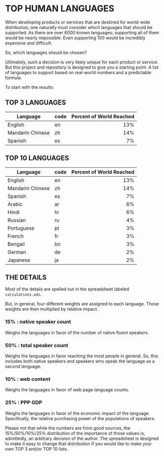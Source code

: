 # TOP HUMAN LANGUAGES

When developing products or services that are destined for world-wide distribution, one naturally must consider which languages that should be supported. As there are over 6000 known languages; supporting all of them would be nearly impossible. Even supporting 100 would be incredibly expensive and difficult.

So, which languages should be chosen?

Ultimately, such a decision is very likely unique for each product or service. But this project and repository is designed to give you a starting point. A list of languages to support based on real-world numbers and a predictable formula.

To start with the results:

## TOP 3 LANGUAGES

|Language | code | Percent of World Reached |
| --- | --- | ---:|
|English   |  en| 13% |
|Mandarin Chinese   |     zh| 14% |
|Spanish   |  es| 7% |


## TOP 10 LANGUAGES

|Language | code | Percent of World Reached |
| --- | --- | ---:|
|English   |  en| 13% |
|Mandarin Chinese   |     zh| 14% |
|Spanish   |  es| 7% |
|Arabic    |  ar| 6% |
|Hindi     |  hi| 6% |
|Russian   |  ru| 4% |
|Portuguese  |    pt| 3% |
|French    |  fr| 3% |
|Bengali   |  bn| 3% |
|German    |  de| 2% |
|Japanese   |     ja| 2% |


## THE DETAILS

Most of the details are spelled out in the spreadsheet labeled `calculations.ods`.

But, in general, four different weights are assigned to each language. Those weights are then multiplied by relative impact.

### 15% : native speaker count

Weighs the languages in favor of the number of native fluent speakers.

### 50% : total speaker count

Weighs the languages in favor reaching the most people in general. So, this includes both native speakers and speakers who speak the language as a second language.

### 10% : web content

Weighs the languages in favor of web page language counts.

### 25% : PPP GDP

Weighs the languages in favor of the economic impact of the language. Specifically, the relative purchasing power of the populations of speakers.

Please not that while the numbers are from good sources, the 15%/50%/10%/25% distribution of the importance of those values is, admittedly, an arbitrary decision of the author. The spreadsheet is designed to make it easy to change that distribution if you would like to make your own TOP 3 and/or TOP 10 lists.
